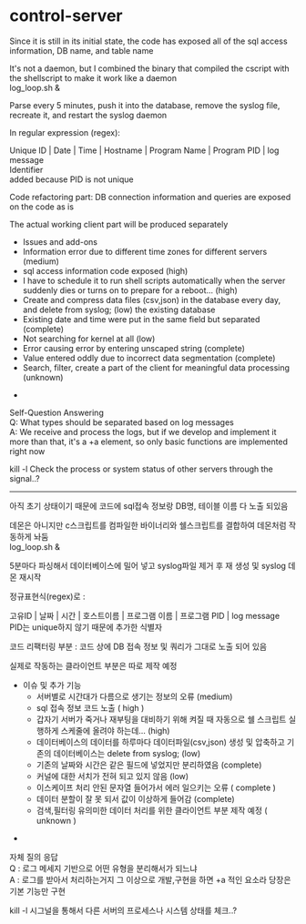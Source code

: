 # control-server
Since it is still in its initial state, the code has exposed all of the sql access information, DB name, and table name

It's not a daemon, but I combined the binary that compiled the cscript with the shellscript to make it work like a daemon<br>
log_loop.sh &

Parse every 5 minutes, push it into the database, remove the syslog file, recreate it, and restart the syslog daemon

In regular expression (regex):

Unique ID | Date | Time | Hostname | Program Name | Program PID | log message<br>
Identifier<br> added because PID is not unique<br>

Code refactoring part: DB connection information and queries are exposed on the code as is <br>

The actual working client part will be produced separately

- Issues and add-ons
- Information error due to different time zones for different servers (medium)
- sql access information code exposed (high)
- I have to schedule it to run shell scripts automatically when the server suddenly dies or turns on to prepare for a reboot... (high)
- Create and compress data files (csv,json) in the database every day, and delete from syslog; (low) the existing database
- Existing date and time were put in the same field but separated (complete)
- Not searching for kernel at all (low)
- Error causing error by entering unscaped string (complete)
- Value entered oddly due to incorrect data segmentation (complete)
- Search, filter, create a part of the client for meaningful data processing (unknown)
* 
Self-Question Answering<br>
Q: What types should be separated based on log messages <br>
A: We receive and process the logs, but if we develop and implement it more than that, it's a +a element, so only basic functions are implemented right now

kill -l
Check the process or system status of other servers through the signal..?

---

아직 초기 상태이기 때문에 코드에 sql접속 정보랑 DB명, 테이블 이름 다 노출 되있음

데몬은 아니지만 c스크립트를 컴파일한 바이너리와 쉘스크립트를 결합하여 데몬처럼 작동하게 놔둠<br>
log_loop.sh &

5분마다 파싱해서 데이터베이스에 밀어 넣고 syslog파일 제거 후 재 생성 및 syslog 데몬 재시작

정규표현식(regex)로 : 

고유ID | 날짜 | 시간 | 호스트이름 | 프로그램 이름 | 프로그램 PID | log message<br>
PID는 unique하지 않기 때문에 추가한 식별자<br>

코드 리팩터링 부분 : 코드 상에 DB 접속 정보 및 쿼리가 그대로 노출 되어 있음<br>

실제로 작동하는 클라이언트 부분은 따로 제작 예정

- 이슈 및 추가 기능 
    - 서버별로 시간대가 다름으로 생기는 정보의 오류 (medium)
    - sql 접속 정보 코드 노출 ( high )
    - 갑자기 서버가 죽거나 재부팅을 대비하기 위해 켜질 때 자동으로 쉘 스크립트 실행하게 스케줄에 올려야 하는데… (high)
    - 데이터베이스의 데이터를 하루마다 데이터파일(csv,json) 생성 및 압축하고 기존의 데이터베이스는 delete from syslog; (low)
    - 기존의 날짜와 시간은 같은 필드에 넣었지만 분리하였음 (complete)
    - 커널에 대한 서치가 전혀 되고 있지 않음 (low)
    - 이스케이프 처리 안된 문자열 들어가서 에러 일으키는 오류 ( complete )
    - 데이터 분할이 잘 못 되서 값이 이상하게 들어감 (complete)
    - 검색,필터링 유의미한 데이터 처리를 위한 클라이언트 부분 제작 예정 ( unknown )
*
자체 질의 응답<br>
Q : 로그 메세지 기반으로 어떤 유형을 분리해서가 되느냐 <br>
A : 로그를 받아서 처리하는거지 그 이상으로 개발,구현을 하면 +a 적인 요소라 당장은 기본 기능만 구현

kill -l
시그널을 통해서 다른 서버의 프로세스나 시스템 상태를 체크..?

